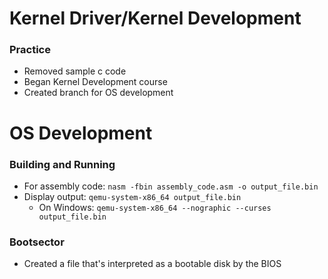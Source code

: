 # Kernel Driver/Kernel Development
### Practice
- Removed sample c code
- Began Kernel Development course
- Created branch for OS development

# OS Development
### Building and Running
- For assembly code: `nasm -fbin assembly_code.asm -o output_file.bin`
- Display output: `qemu-system-x86_64 output_file.bin`
  - On Windows: `qemu-system-x86_64 --nographic --curses output_file.bin`
### Bootsector
- Created a file that's interpreted as a bootable disk by the BIOS
